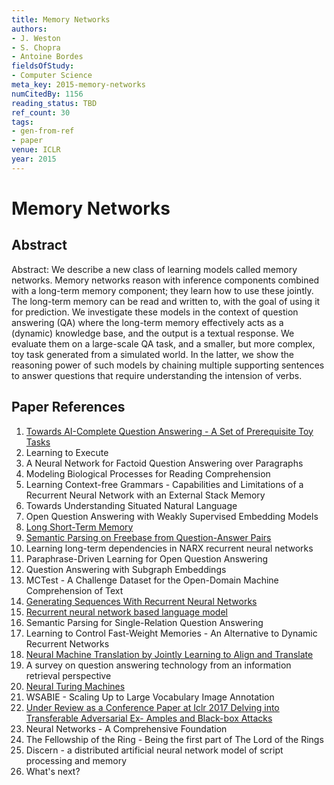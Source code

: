 ```yaml
---
title: Memory Networks
authors:
- J. Weston
- S. Chopra
- Antoine Bordes
fieldsOfStudy:
- Computer Science
meta_key: 2015-memory-networks
numCitedBy: 1156
reading_status: TBD
ref_count: 30
tags:
- gen-from-ref
- paper
venue: ICLR
year: 2015
---
```


# Memory Networks

## Abstract

Abstract: We describe a new class of learning models called memory networks. Memory networks reason with inference components combined with a long-term memory component; they learn how to use these jointly. The long-term memory can be read and written to, with the goal of using it for prediction. We investigate these models in the context of question answering (QA) where the long-term memory effectively acts as a (dynamic) knowledge base, and the output is a textual response. We evaluate them on a large-scale QA task, and a smaller, but more complex, toy task generated from a simulated world. In the latter, we show the reasoning power of such models by chaining multiple supporting sentences to answer questions that require understanding the intension of verbs.

## Paper References

1. [Towards AI-Complete Question Answering - A Set of Prerequisite Toy Tasks](2016-towards-ai-complete-question-answering-a-set-of-prerequisite-toy-tasks)
2. Learning to Execute
3. A Neural Network for Factoid Question Answering over Paragraphs
4. Modeling Biological Processes for Reading Comprehension
5. Learning Context-free Grammars - Capabilities and Limitations of a Recurrent Neural Network with an External Stack Memory
6. Towards Understanding Situated Natural Language
7. Open Question Answering with Weakly Supervised Embedding Models
8. [Long Short-Term Memory](1997-long-short-term-memory)
9. [Semantic Parsing on Freebase from Question-Answer Pairs](2013-semantic-parsing-on-freebase-from-question-answer-pairs)
10. Learning long-term dependencies in NARX recurrent neural networks
11. Paraphrase-Driven Learning for Open Question Answering
12. Question Answering with Subgraph Embeddings
13. MCTest - A Challenge Dataset for the Open-Domain Machine Comprehension of Text
14. [Generating Sequences With Recurrent Neural Networks](2013-generating-sequences-with-recurrent-neural-networks)
15. [Recurrent neural network based language model](2010-recurrent-neural-network-based-language-model)
16. Semantic Parsing for Single-Relation Question Answering
17. Learning to Control Fast-Weight Memories - An Alternative to Dynamic Recurrent Networks
18. [Neural Machine Translation by Jointly Learning to Align and Translate](2015-neural-machine-translation-by-jointly-learning-to-align-and-translate)
19. A survey on question answering technology from an information retrieval perspective
20. [Neural Turing Machines](2014-neural-turing-machines)
21. WSABIE - Scaling Up to Large Vocabulary Image Annotation
22. [Under Review as a Conference Paper at Iclr 2017 Delving into Transferable Adversarial Ex- Amples and Black-box Attacks](2016-under-review-as-a-conference-paper-at-iclr-2017-delving-into-transferable-adversarial-ex-amples-and-black-box-attacks)
23. Neural Networks - A Comprehensive Foundation
24. The Fellowship of the Ring - Being the first part of The Lord of the Rings
25. Discern - a distributed artificial neural network model of script processing and memory
26. What's next?
